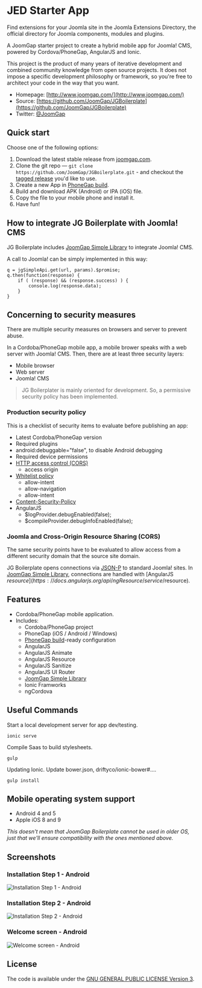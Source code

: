 # JED Starter App

Find extensions for your Joomla site in the Joomla Extensions Directory, the official directory for Joomla components, modules and plugins.

A JoomGap starter project to create a hybrid mobile app for Joomla! CMS, powered by Cordova/PhoneGap, AngularJS and Ionic.

This project is the product of many years of iterative development and
combined community knowledge from open source projects. It does not impose a specific development
philosophy or framework, so you're free to architect your code in the
way that you want.

* Homepage: [http://www.joomgap.com/](http://www.joomgap.com/)
* Source: [https://github.com/JoomGap/JGBoilerplate](https://github.com/JoomGap/JGBoilerplate)
* Twitter: [@JoomGap](https://twitter.com/JoomGap)

## Quick start

Choose one of the following options:

1. Download the latest stable release from
   [joomgap.com](http://www.joomgap.com/joomgap-boilerplate.html).
2. Clone the git repo — `git clone
   https://github.com/JoomGap/JGBoilerplate.git` - and checkout the
   [tagged release](https://github.com/JoomGap/JGBoilerplate/releases)
   you'd like to use.
3. Create a new App in [PhoneGap build](https://build.phonegap.com).
4. Build and download APK (Android) or IPA (iOS) file.
5. Copy the file to your mobile phone and install it.
6. Have fun!

## How to integrate JG Boilerplate with Joomla! CMS

JG Boilerplate includes [JoomGap Simple Library](https://github.com/JoomGap/JGSimple) to integrate Joomla! CMS.

A call to Joomla! can be simply implemented in this way:

	q = jgSimpleApi.get(url, params).$promise;
	q.then(function(response) {
		if ( (response) && (response.success) ) {
			console.log(response.data);
		}
	}
	
## Concerning to security measures

There are multiple security measures on browsers and server to prevent abuse. 

In a Cordoba/PhoneGap mobile app, a mobile brower speaks with a web server with Joomla! CMS. Then, there are at least three security layers:

- Mobile browser
- Web server
- Joomla! CMS

> JG Boilerplater is mainly oriented for development. So, a permissive security policy has been implemented.

### Production security policy

This is a checklist of security items to evaluate before publishing an app:

- Latest Cordoba/PhoneGap version
- Required plugins
- android:debuggable="false", to disable Android debugging
- Required device permissions
- [HTTP access control (CORS)](http://www.html5rocks.com/en/tutorials/cors/)
	- access origin
- [Whitelist policy](https://github.com/apache/cordova-plugin-whitelist#cordova-plugin-whitelist)	
	- allow-intent
	- allow-navigation
	- allow-intent 
- [Content-Security-Policy](http://www.html5rocks.com/en/tutorials/security/content-security-policy/)
- AngularJS
	- $logProvider.debugEnabled(false);
	- $compileProvider.debugInfoEnabled(false);
	
### Joomla and Cross-Origin Resource Sharing (CORS)

The same security points have to be evaluated to allow access from a different security domain that the source site domain.

JG Boilerplate opens connections via [JSON-P](http://en.wikipedia.org/wiki/JSONP) to standard Joomla! sites. In [JoomGap Simple Library](https://github.com/JoomGap/JGSimple), connections are handled with [AngularJS $resource](https://docs.angularjs.org/api/ngResource/service/$resource).

## Features

* Cordoba/PhoneGap mobile application.
* Includes:
  * Cordoba/PhoneGap project
  * PhoneGap (iOS / Android / Windows)
  * [PhoneGap build](https://build.phonegap.com)-ready configuration
  * AngularJS
  * AngularJS Animate
  * AngularJS Resource
  * AngularJS Sanitize
  * AngularJS UI Router
  * [JoomGap Simple Library](https://github.com/JoomGap/JGSimple)
  * Ionic Framworks
  * ngCordova

## Useful Commands

Start a local development server for app dev/testing.

	ionic serve	
	
Compile Saas to build stylesheets.

	gulp
	
Updating Ionic. Update bower.json, driftyco/ionic-bower#....

	gulp install

## Mobile operating system support

* Android 4 and 5
* Apple iOS 8 and 9

*This doesn't mean that JoomGap Boilerplate cannot be used in older OS,
just that we'll ensure compatibility with the ones mentioned above.*

## Screenshots

### Installation Step 1 - Android

![Installation Step 1 - Android](http://cdn.joomgap.com/images/JGBoilerplate/JGBoilerplate-1-install.jpg)

### Installation Step 2 - Android

![Installation Step 2 - Android](http://cdn.joomgap.com/images/JGBoilerplate/JGBoilerplate-2-install.jpg)

### Welcome screen - Android

![Welcome screen - Android](http://cdn.joomgap.com/images/JGBoilerplate/JGBoilerplate-3-start.jpg)

## License

The code is available under the [GNU GENERAL PUBLIC LICENSE Version 3](LICENSE).
